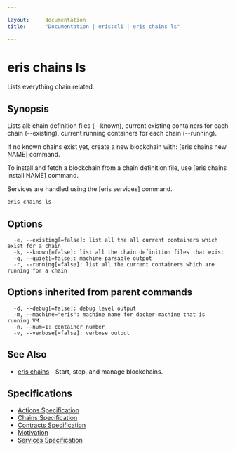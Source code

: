 ```yaml
---

layout:     documentation
title:      "Documentation | eris:cli | eris chains ls"

---
```


# eris chains ls

Lists everything chain related.

## Synopsis

Lists all: chain definition files (--known), current existing
containers for each chain (--existing), current running containers for each
chain (--running).

If no known chains exist yet, create a new blockchain with: [eris chains new NAME]
command.

To install and fetch a blockchain from a chain definition file, 
use [eris chains install NAME] command.

Services are handled using the [eris services] command.

```bash
eris chains ls
```

## Options

```
  -e, --existing[=false]: list all the all current containers which exist for a chain
  -k, --known[=false]: list all the chain definition files that exist
  -q, --quiet[=false]: machine parsable output
  -r, --running[=false]: list all the current containers which are running for a chain
```

## Options inherited from parent commands

```
  -d, --debug[=false]: debug level output
  -m, --machine="eris": machine name for docker-machine that is running VM
  -n, --num=1: container number
  -v, --verbose[=false]: verbose output
```

## See Also

* [eris chains](https://docs.erisindustries.com/documentation/eris-cli/0.11.0/eris_chains/)	 - Start, stop, and manage blockchains.

## Specifications

* [Actions Specification](https://docs.erisindustries.com/documentation/eris-cli/0.11.0/actions_specification/)
* [Chains Specification](https://docs.erisindustries.com/documentation/eris-cli/0.11.0/chains_specification/)
* [Contracts Specification](https://docs.erisindustries.com/documentation/eris-cli/0.11.0/contracts_specification/)
* [Motivation](https://docs.erisindustries.com/documentation/eris-cli/0.11.0/motivation/)
* [Services Specification](https://docs.erisindustries.com/documentation/eris-cli/0.11.0/services_specification/)

